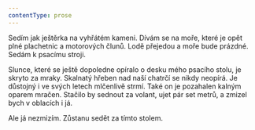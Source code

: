 ```yaml
---
contentType: prose
---
```


Sedím jak ještěrka na vyhřátém kameni. Dívám se na moře, které je opět plné plachetnic a motorových člunů. Lodě přejedou a moře bude prázdné. Sedám k psacímu stroji.

Slunce, které se ještě dopoledne opíralo o desku mého psacího stolu, je skryto za mraky. Skalnatý hřeben nad naší chatrčí se nikdy neopírá. Je důstojný i ve svých letech mlčenlivě strmí. Také on je pozahalen kalným oparem mračen. Stačilo by sednout za volant, ujet pár set metrů, a zmizel bych v oblacích i já.

Ale já nezmizím. Zůstanu sedět za tímto stolem.
